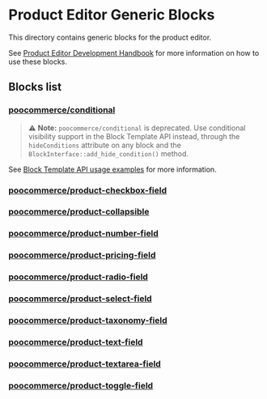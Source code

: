 # Product Editor Generic Blocks

This directory contains generic blocks for the product editor.

See [Product Editor Development Handbook](../../../../../../docs/product-editor-development/README.md)
for more information on how to use these blocks.

## Blocks list

### [poocommerce/conditional](conditional/README.md)

> ⚠️ **Note:** `poocommerce/conditional` is deprecated. Use conditional visibility
support in the Block Template API instead, through the `hideConditions` attribute on
any block and the `BlockInterface::add_hide_condition()` method.

See [Block Template API usage examples](../../../../../../plugins/poocommerce/src/Admin/Features/ProductBlockEditor/ProductTemplates/README.md) for more information.

### [poocommerce/product-checkbox-field](checkbox/README.md)

### [poocommerce/product-collapsible](collapsible/README.md)

### [poocommerce/product-number-field](number/README.md)

### [poocommerce/product-pricing-field](pricing/README.md)

### [poocommerce/product-radio-field](radio/README.md)

### [poocommerce/product-select-field](select/README.md)

### [poocommerce/product-taxonomy-field](taxonomy/README.md)

### [poocommerce/product-text-field](text/README.md)

### [poocommerce/product-textarea-field](textarea/README.md)

### [poocommerce/product-toggle-field](toggle/README.md)


